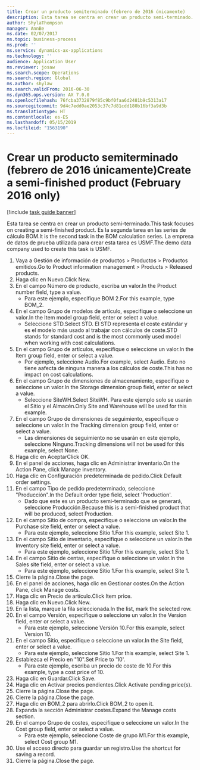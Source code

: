 ```yaml
---
title: Crear un producto semiterminado (febrero de 2016 únicamente)
description: Esta tarea se centra en crear un producto semi-terminado.
author: ShylaThompson
manager: AnnBe
ms.date: 02/07/2017
ms.topic: business-process
ms.prod: ''
ms.service: dynamics-ax-applications
ms.technology: ''
audience: Application User
ms.reviewer: josaw
ms.search.scope: Operations
ms.search.region: Global
ms.author: shylaw
ms.search.validFrom: 2016-06-30
ms.dyn365.ops.version: AX 7.0.0
ms.openlocfilehash: 76fcba3732879f85c9bf0faa6d2481b9c5313a17
ms.sourcegitcommit: 9d4c7edd0ae2053c37c7d81cdd180b16bf3a9d3b
ms.translationtype: HT
ms.contentlocale: es-ES
ms.lasthandoff: 05/15/2019
ms.locfileid: "1563190"
---
```

# <a name="create-a-semi-finished-product-february-2016-only"></a><span data-ttu-id="4a551-103">Crear un producto semiterminado (febrero de 2016 únicamente)</span><span class="sxs-lookup"><span data-stu-id="4a551-103">Create a semi-finished product (February 2016 only)</span></span>

[!include [task guide banner](../../includes/task-guide-banner.md)]

<span data-ttu-id="4a551-104">Esta tarea se centra en crear un producto semi-terminado.</span><span class="sxs-lookup"><span data-stu-id="4a551-104">This task focuses on creating a semi-finished product.</span></span> <span data-ttu-id="4a551-105">Es la segunda tarea en las series de cálculo BOM.</span><span class="sxs-lookup"><span data-stu-id="4a551-105">It is the second task in the BOM calculation series.</span></span> <span data-ttu-id="4a551-106">La empresa de datos de prueba utilizada para crear esta tarea es USMF.</span><span class="sxs-lookup"><span data-stu-id="4a551-106">The demo data company used to create this task is USMF.</span></span>

1. <span data-ttu-id="4a551-107">Vaya a Gestión de información de productos > Productos > Productos emitidos.</span><span class="sxs-lookup"><span data-stu-id="4a551-107">Go to Product information management > Products > Released products.</span></span>
2. <span data-ttu-id="4a551-108">Haga clic en Nuevo.</span><span class="sxs-lookup"><span data-stu-id="4a551-108">Click New.</span></span>
3. <span data-ttu-id="4a551-109">En el campo Número de producto, escriba un valor.</span><span class="sxs-lookup"><span data-stu-id="4a551-109">In the Product number field, type a value.</span></span>
    * <span data-ttu-id="4a551-110">Para este ejemplo, especifique BOM 2.</span><span class="sxs-lookup"><span data-stu-id="4a551-110">For this example, type BOM_2.</span></span>  
4. <span data-ttu-id="4a551-111">En el campo Grupo de modelos de artículo, especifique o seleccione un valor.</span><span class="sxs-lookup"><span data-stu-id="4a551-111">In the Item model group field, enter or select a value.</span></span>
    * <span data-ttu-id="4a551-112">Seleccione STD.</span><span class="sxs-lookup"><span data-stu-id="4a551-112">Select STD.</span></span> <span data-ttu-id="4a551-113">El STD representa el coste estándar y es el modelo más usado al trabajar con cálculos de coste.</span><span class="sxs-lookup"><span data-stu-id="4a551-113">STD stands for standard cost and is the most commonly used model when working with cost calculations.</span></span>  
5. <span data-ttu-id="4a551-114">En el campo Grupo de artículos, especifique o seleccione un valor.</span><span class="sxs-lookup"><span data-stu-id="4a551-114">In the Item group field, enter or select a value.</span></span>
    * <span data-ttu-id="4a551-115">Por ejemplo, seleccione Audio.</span><span class="sxs-lookup"><span data-stu-id="4a551-115">For example, select Audio.</span></span> <span data-ttu-id="4a551-116">Esto no tiene aafecta de ninguna manera a los cálculos de coste.</span><span class="sxs-lookup"><span data-stu-id="4a551-116">This has no impact on cost calculations.</span></span>  
6. <span data-ttu-id="4a551-117">En el campo Grupo de dimensiones de almacenamiento, especifique o seleccione un valor.</span><span class="sxs-lookup"><span data-stu-id="4a551-117">In the Storage dimension group field, enter or select a value.</span></span>
    * <span data-ttu-id="4a551-118">Seleccione SiteWH.</span><span class="sxs-lookup"><span data-stu-id="4a551-118">Select SiteWH.</span></span> <span data-ttu-id="4a551-119">Para este ejemplo solo se usarán el Sitio y el Almacén.</span><span class="sxs-lookup"><span data-stu-id="4a551-119">Only Site and Warehouse will be used for this example.</span></span>  
7. <span data-ttu-id="4a551-120">En el campo Grupo de dimensiones de seguimiento, especifique o seleccione un valor.</span><span class="sxs-lookup"><span data-stu-id="4a551-120">In the Tracking dimension group field, enter or select a value.</span></span>
    * <span data-ttu-id="4a551-121">Las dimensiones de seguimiento no se usarán en este ejemplo, seleccione Ninguno.</span><span class="sxs-lookup"><span data-stu-id="4a551-121">Tracking dimensions will not be used for this example, select None.</span></span>  
8. <span data-ttu-id="4a551-122">Haga clic en Aceptar</span><span class="sxs-lookup"><span data-stu-id="4a551-122">Click OK.</span></span>
9. <span data-ttu-id="4a551-123">En el panel de acciones, haga clic en Administrar inventario.</span><span class="sxs-lookup"><span data-stu-id="4a551-123">On the Action Pane, click Manage inventory.</span></span>
10. <span data-ttu-id="4a551-124">Haga clic en Configuración predeterminada de pedido.</span><span class="sxs-lookup"><span data-stu-id="4a551-124">Click Default order settings.</span></span>
11. <span data-ttu-id="4a551-125">En el campo Tipo de pedido predeterminado, seleccione "Producción".</span><span class="sxs-lookup"><span data-stu-id="4a551-125">In the Default order type field, select 'Production'.</span></span>
    * <span data-ttu-id="4a551-126">Dado que este es un producto semi-terminado que se generará, seleccione Producción.</span><span class="sxs-lookup"><span data-stu-id="4a551-126">Because this is a semi-finished product that will be produced, select Production.</span></span>  
12. <span data-ttu-id="4a551-127">En el campo Sitio de compra, especifique o seleccione un valor.</span><span class="sxs-lookup"><span data-stu-id="4a551-127">In the Purchase site field, enter or select a value.</span></span>
    * <span data-ttu-id="4a551-128">Para este ejemplo, seleccione Sitio 1.</span><span class="sxs-lookup"><span data-stu-id="4a551-128">For this example, select Site 1.</span></span>  
13. <span data-ttu-id="4a551-129">En el campo Sitio de inventario, especifique o seleccione un valor.</span><span class="sxs-lookup"><span data-stu-id="4a551-129">In the Inventory site field, enter or select a value.</span></span>
    * <span data-ttu-id="4a551-130">Para este ejemplo, seleccione Sitio 1.</span><span class="sxs-lookup"><span data-stu-id="4a551-130">For this example, select Site 1.</span></span>  
14. <span data-ttu-id="4a551-131">En el campo Sitio de centas, especifique o seleccione un valor.</span><span class="sxs-lookup"><span data-stu-id="4a551-131">In the Sales site field, enter or select a value.</span></span>
    * <span data-ttu-id="4a551-132">Para este ejemplo, seleccione Sitio 1.</span><span class="sxs-lookup"><span data-stu-id="4a551-132">For this example, select Site 1.</span></span>  
15. <span data-ttu-id="4a551-133">Cierre la página.</span><span class="sxs-lookup"><span data-stu-id="4a551-133">Close the page.</span></span>
16. <span data-ttu-id="4a551-134">En el panel de acciones, haga clic en Gestionar costes.</span><span class="sxs-lookup"><span data-stu-id="4a551-134">On the Action Pane, click Manage costs.</span></span>
17. <span data-ttu-id="4a551-135">Haga clic en Precio de artículo.</span><span class="sxs-lookup"><span data-stu-id="4a551-135">Click Item price.</span></span>
18. <span data-ttu-id="4a551-136">Haga clic en Nuevo.</span><span class="sxs-lookup"><span data-stu-id="4a551-136">Click New.</span></span>
19. <span data-ttu-id="4a551-137">En la lista, marque la fila seleccionada.</span><span class="sxs-lookup"><span data-stu-id="4a551-137">In the list, mark the selected row.</span></span>
20. <span data-ttu-id="4a551-138">En el campo Versión, especifique o seleccione un valor.</span><span class="sxs-lookup"><span data-stu-id="4a551-138">In the Version field, enter or select a value.</span></span>
    * <span data-ttu-id="4a551-139">Para este ejemplo, seleccione Versión 10.</span><span class="sxs-lookup"><span data-stu-id="4a551-139">For this example, select Version 10.</span></span>  
21. <span data-ttu-id="4a551-140">En el campo Sitio, especifique o seleccione un valor.</span><span class="sxs-lookup"><span data-stu-id="4a551-140">In the Site field, enter or select a value.</span></span>
    * <span data-ttu-id="4a551-141">Para este ejemplo, seleccione Sitio 1.</span><span class="sxs-lookup"><span data-stu-id="4a551-141">For this example, select Site 1.</span></span>  
22. <span data-ttu-id="4a551-142">Establezca el Precio en "10".</span><span class="sxs-lookup"><span data-stu-id="4a551-142">Set Price to '10'.</span></span>
    * <span data-ttu-id="4a551-143">Para este ejemplo, escriba un precio de coste de 10.</span><span class="sxs-lookup"><span data-stu-id="4a551-143">For this example, type a cost price of 10.</span></span>  
23. <span data-ttu-id="4a551-144">Haga clic en Guardar.</span><span class="sxs-lookup"><span data-stu-id="4a551-144">Click Save.</span></span>
24. <span data-ttu-id="4a551-145">Haga clic en Activar precios pendientes.</span><span class="sxs-lookup"><span data-stu-id="4a551-145">Click Activate pending price(s).</span></span>
25. <span data-ttu-id="4a551-146">Cierre la página.</span><span class="sxs-lookup"><span data-stu-id="4a551-146">Close the page.</span></span>
26. <span data-ttu-id="4a551-147">Cierre la página.</span><span class="sxs-lookup"><span data-stu-id="4a551-147">Close the page.</span></span>
27. <span data-ttu-id="4a551-148">Haga clic en BOM_2 para abrirlo.</span><span class="sxs-lookup"><span data-stu-id="4a551-148">Click BOM_2 to open it.</span></span>
28. <span data-ttu-id="4a551-149">Expanda la sección Administrar costes.</span><span class="sxs-lookup"><span data-stu-id="4a551-149">Expand the Manage costs section.</span></span>
29. <span data-ttu-id="4a551-150">En el campo Grupo de costes, especifique o seleccione un valor.</span><span class="sxs-lookup"><span data-stu-id="4a551-150">In the Cost group field, enter or select a value.</span></span>
    * <span data-ttu-id="4a551-151">Para este ejemplo, seleccione Coste de grupo M1.</span><span class="sxs-lookup"><span data-stu-id="4a551-151">For this example, select Cost group M1.</span></span>  
30. <span data-ttu-id="4a551-152">Use el acceso directo para guardar un registro.</span><span class="sxs-lookup"><span data-stu-id="4a551-152">Use the shortcut for saving a record.</span></span>
31. <span data-ttu-id="4a551-153">Cierre la página.</span><span class="sxs-lookup"><span data-stu-id="4a551-153">Close the page.</span></span>

